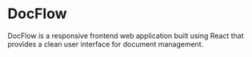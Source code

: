 # DocFlow
DocFlow is a responsive frontend web application built using React that provides a clean user interface for document management.
